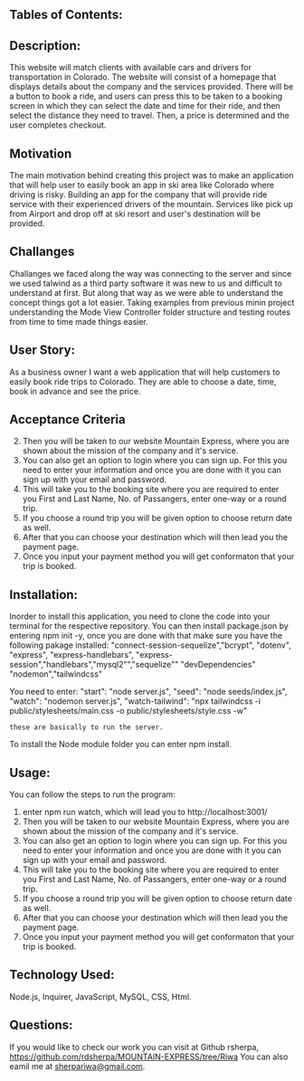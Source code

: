 ## Tables of Contents:

## Description:

This website will match clients with available cars and drivers for transportation in Colorado. The website will consist of a homepage that displays details about the company and the services provided. There will be a button to book a ride, and users can press this to be taken to a booking screen in which they can select the date and time for their ride, and then select the distance they need to travel. Then, a price is determined and the user completes checkout.

## Motivation

The main motivation behind creating this project was to make an application that will help user to easily book an app in ski area like Colorado where driving is risky. Building an app for the company that will provide ride service with their experienced drivers of the mountain. Services like pick up from Airport and drop off at ski resort and user's destination will be provided.

## Challanges

Challanges we faced along the way was connecting to the server and since we used talwind as a third party software it was new to us and difficult to understand at first. But along that way as we were able to understand the concept things got a lot easier. Taking examples from previous minin project understanding the Mode View Controller folder structure and testing routes from time to time made things easier.

## User Story:

As a business owner I want a web application that will help customers to easily book ride trips to Colorado. They are able to choose a date, time, book in advance and see the price.

## Acceptance Criteria

2. Then you will be taken to our website Mountain Express, where you are shown about the mission of the company and it's service.
3. You can also get an option to login where you can sign up. For this you need to enter your information and once you are done with it you can sign up with your email and password.
4. This will take you to the booking site where you are required to enter you First and Last Name, No. of Passangers, enter one-way or a round trip.
5. If you choose a round trip you will be given option to choose return date as well.
6. After that you can choose your destination which will then lead you the payment page.
7. Once you input your payment method you will get conformaton that your trip is booked.

## Installation:

Inorder to install this application, you need to clone the code into your terminal for the respective repository. You can then install package.json by entering npm init -y, once you are done with that make sure you have the following pakage installed:
"connect-session-sequelize","bcrypt",
"dotenv", "express", "express-handlebars", "express-session","handlebars","mysql2"","sequelize""
"devDependencies" "nodemon","tailwindcss"

You need to enter: "start": "node server.js",
"seed": "node seeds/index.js",
"watch": "nodemon server.js",
"watch-tailwind": "npx tailwindcss -i public/stylesheets/main.css -o public/stylesheets/style.css -w"

    these are basically to run the server.

To install the Node module folder you can enter npm install.

## Usage:

You can follow the steps to run the program:

1. enter npm run watch, which will lead you to http://localhost:3001/
2. Then you will be taken to our website Mountain Express, where you are shown about the mission of the company and it's service.
3. You can also get an option to login where you can sign up. For this you need to enter your information and once you are done with it you can sign up with your email and password.
4. This will take you to the booking site where you are required to enter you First and Last Name, No. of Passangers, enter one-way or a round trip.
5. If you choose a round trip you will be given option to choose return date as well.
6. After that you can choose your destination which will then lead you the payment page.
7. Once you input your payment method you will get conformaton that your trip is booked.

## Technology Used:

Node.js, Inquirer, JavaScript, MySQL, CSS, Html.

## Questions:

If you would like to check our work you can visit at Github rsherpa, https://github.com/rdsherpa/MOUNTAIN-EXPRESS/tree/Riwa
You can also eamil me at sherpariwa@gmail.com.
